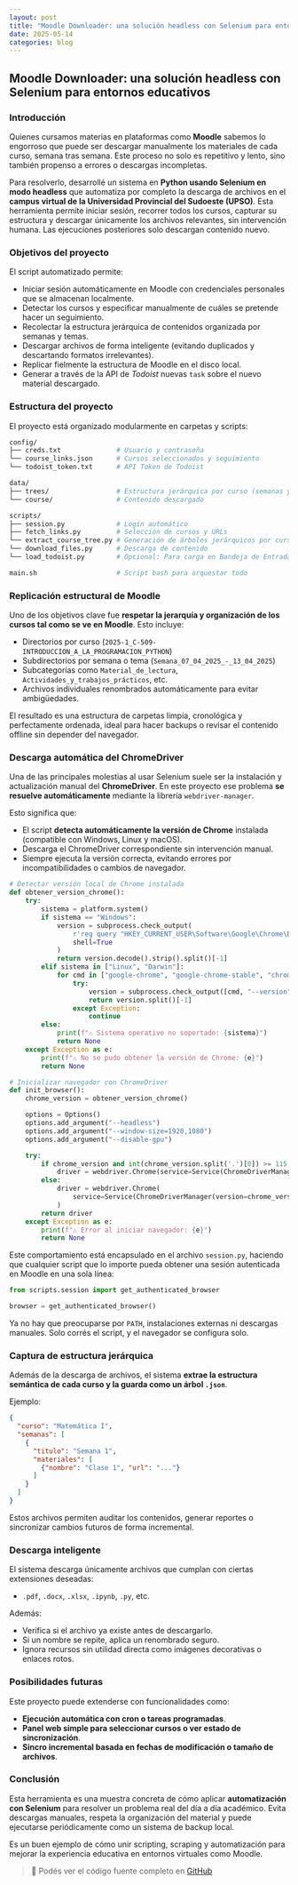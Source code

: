 ```yaml
---
layout: post
title: "Moodle Downloader: una solución headless con Selenium para entornos educativos"
date: 2025-05-14
categories: blog
---
```


## Moodle Downloader: una solución headless con Selenium para entornos educativos

### Introducción

Quienes cursamos materias en plataformas como **Moodle** sabemos lo engorroso que puede ser descargar manualmente los materiales de cada curso, semana tras semana. Este proceso no solo es repetitivo y lento, sino también propenso a errores o descargas incompletas.

Para resolverlo, desarrollé un sistema en **Python usando Selenium en modo headless** que automatiza por completo la descarga de archivos en el **campus virtual de la Universidad Provincial del Sudoeste (UPSO)**. Esta herramienta permite iniciar sesión, recorrer todos los cursos, capturar su estructura y descargar únicamente los archivos relevantes, sin intervención humana. Las ejecuciones posteriores solo descargan contenido nuevo.

### Objetivos del proyecto

El script automatizado permite:

- Iniciar sesión automáticamente en Moodle con credenciales personales que se almacenan localmente.
- Detectar los cursos y especificar manualmente de cuáles se pretende hacer un seguimiento. 
- Recolectar la estructura jerárquica de contenidos organizada por semanas y temas.
- Descargar archivos de forma inteligente (evitando duplicados y descartando formatos irrelevantes).
- Replicar fielmente la estructura de Moodle en el disco local.
- Generar a través de la API de _Todoist_ nuevas `task` sobre el nuevo material descargado.

### Estructura del proyecto

El proyecto está organizado modularmente en carpetas y scripts:

```bash
config/
├── creds.txt              # Usuario y contraseña
└── course_links.json      # Cursos seleccionados y seguimiento
└── todoist_token.txt      # API Token de Todoist

data/
├── trees/                 # Estructura jerárquica por curso (semanas y temas)
└── course/                # Contenido descargado 

scripts/
├── session.py             # Login automático
├── fetch_links.py         # Selección de cursos y URLs
└── extract_course_tree.py # Generación de árboles jerárquicos por curso
└── download_files.py      # Descarga de contenido
└── load_todoist.py        # Opcional: Para carga en Bandeja de Entrada de Todoist

main.sh                    # Script bash para orquestar todo
```

### Replicación estructural de Moodle

Uno de los objetivos clave fue **respetar la jerarquía y organización de los cursos tal como se ve en Moodle**. Esto incluye:

- Directorios por curso (`2025-1_C-509-INTRODUCCION_A_LA_PROGRAMACION_PYTHON`)
- Subdirectorios por semana o tema (`Semana_07_04_2025_-_13_04_2025`)
- Subcategorías como `Material_de_lectura`, `Actividades_y_trabajos_prácticos`, etc.
- Archivos individuales renombrados automáticamente para evitar ambigüedades.

El resultado es una estructura de carpetas limpia, cronológica y perfectamente ordenada, ideal para hacer backups o revisar el contenido offline sin depender del navegador.

### Descarga automática del ChromeDriver

Una de las principales molestias al usar Selenium suele ser la instalación y actualización manual del **ChromeDriver**. En este proyecto ese problema **se resuelve automáticamente** mediante la librería `webdriver-manager`.

Esto significa que:

- El script **detecta automáticamente la versión de Chrome** instalada (compatible con Windows, Linux y macOS).
- Descarga el ChromeDriver correspondiente sin intervención manual.
- Siempre ejecuta la versión correcta, evitando errores por incompatibilidades o cambios de navegador.

```python
# Detectar versión local de Chrome instalada
def obtener_version_chrome():
    try:
        sistema = platform.system()
        if sistema == "Windows":
            version = subprocess.check_output(
                r'reg query "HKEY_CURRENT_USER\Software\Google\Chrome\BLBeacon" /v version',
                shell=True
            )
            return version.decode().strip().split()[-1]
        elif sistema in ["Linux", "Darwin"]:
            for cmd in ["google-chrome", "google-chrome-stable", "chromium-browser", "chrome"]:
                try:
                    version = subprocess.check_output([cmd, "--version"]).decode().strip()
                    return version.split()[-1]
                except Exception:
                    continue
        else:
            print(f"⚠️ Sistema operativo no soportado: {sistema}")
            return None
    except Exception as e:
        print(f"⚠️ No se pudo obtener la versión de Chrome: {e}")
        return None

# Inicializar navegador con ChromeDriver
def init_browser():
    chrome_version = obtener_version_chrome()

    options = Options()
    options.add_argument("--headless")
    options.add_argument("--window-size=1920,1080")
    options.add_argument("--disable-gpu")

    try:
        if chrome_version and int(chrome_version.split('.')[0]) >= 115:
            driver = webdriver.Chrome(service=Service(ChromeDriverManager().install()), options=options)
        else:
            driver = webdriver.Chrome(
                service=Service(ChromeDriverManager(version=chrome_version).install()), options=options
            )
        return driver
    except Exception as e:
        print(f"⚠️ Error al iniciar navegador: {e}")
        return None
```

Este comportamiento está encapsulado en el archivo `session.py`, haciendo que cualquier script que lo importe pueda obtener una sesión autenticada en Moodle en una sola línea:

```python
from scripts.session import get_authenticated_browser

browser = get_authenticated_browser()
```

Ya no hay que preocuparse por `PATH`, instalaciones externas ni descargas manuales. Solo corrés el script, y el navegador se configura solo.

### Captura de estructura jerárquica

Además de la descarga de archivos, el sistema **extrae la estructura semántica de cada curso y la guarda como un árbol `.json`**.

Ejemplo:

```json
{
  "curso": "Matemática I",
  "semanas": [
    {
      "titulo": "Semana 1",
      "materiales": [
        {"nombre": "Clase 1", "url": "..."}
      ]
    }
  ]
}
```

Estos archivos permiten auditar los contenidos, generar reportes o sincronizar cambios futuros de forma incremental.

### Descarga inteligente

El sistema descarga únicamente archivos que cumplan con ciertas extensiones deseadas:

- `.pdf`, `.docx`, `.xlsx`, `.ipynb`, `.py`, etc.

Además:

- Verifica si el archivo ya existe antes de descargarlo.
- Si un nombre se repite, aplica un renombrado seguro.
- Ignora recursos sin utilidad directa como imágenes decorativas o enlaces rotos.

### Posibilidades futuras

Este proyecto puede extenderse con funcionalidades como:

- **Ejecución automática con cron o tareas programadas**.
- **Panel web simple para seleccionar cursos o ver estado de sincronización**.
- **Sincro incremental basada en fechas de modificación o tamaño de archivos**.

### Conclusión

Esta herramienta es una muestra concreta de cómo aplicar **automatización con Selenium** para resolver un problema real del día a día académico. Evita descargas manuales, respeta la organización del material y puede ejecutarse periódicamente como un sistema de backup local.

Es un buen ejemplo de cómo unir scripting, scraping y automatización para mejorar la experiencia educativa en entornos virtuales como Moodle.

> 📂 Podés ver el código fuente completo en [GitHub](https://github.com/matzalazar/moodle-downloader-upso.git)